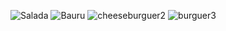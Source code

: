 ![Salada](https://github.com/chrix40/LanchesMac/assets/74983189/2a025c75-9e7f-4359-8af7-b17a5bb97f70)
![Bauru](https://github.com/chrix40/LanchesMac/assets/74983189/384d1423-e0cf-45c2-81aa-3fb021bc2f59)
![cheeseburguer2](https://github.com/chrix40/LanchesMac/assets/74983189/3c618aaa-cef3-474a-8875-972728d05134)
![burguer3](https://github.com/chrix40/LanchesMac/assets/74983189/bd921b0c-de82-41e3-9ca0-7be1a0a4f8f0)
